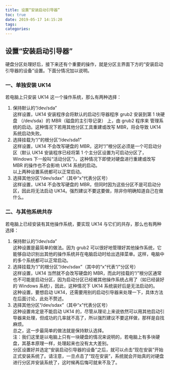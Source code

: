 ```yaml
---
title: 设置“安装启动引导器”
toc: true
date: 2019-05-17 14:15:20
tags:
categories:
---
```






## 设置“安装启动引导器”
硬盘分区处理好后，接下来还有个重要的操作，就是分区主界面下方的“安装启动引导器的设备”设置。下面分情况加以说明。   

### 一、单独安装 UK14   
若电脑上只安装 UK14 这一个操作系统，那么有两种选择：   
1. 保持默认的“/dev/sda”   
这样设置，UK14 安装程序会将默认的启动引导器程序 grub2 安装到第 1 块硬盘 （/dev/sda）的 MBR（磁盘的主引导记录） 上，由 grub2 程序来   管理系统的启动。这种情况下若用其他分区工具重建或改写 MBR，将会导致 UK14 系统启动失败。   
2. 选择挂载为“/”的根分区“/dev/sda1”   
这样设置，UK14 不会改写硬盘的 MBR，这时“/”根分区必须是一个可启动分区（默认 UK14 安装程序已经将第 1 个主分区设置为可启动分区了，Windows 下一般叫“活动分区”）。这种情况下即使对硬盘进行重建或改写 MBR 的操作也不会影响 UK14 系统的启动。   
以上两种设置系统都可以正常启动。   
3. 选择其他分区“/dev/sdax”（其中“x”代表分区号）   
这样设置，UK14 不会改写硬盘的 MBR，但同时因为这些分区不是可启动分区，因此将无法启动 UK14。强烈建议不要这要做，除非你明确知道自己在做什么。   
### 二、与其他系统共存   
若电脑上已经安装有其他操作系统，要实现 UK14 与它们的共存，那么也有两种选择：   
1. 保持默认的“/dev/sda”   
这种设置是最简单的做法。因为 grub2 可以很好地管理好其他操作系统，它能够自动识别出其他的操作系统并在电脑启动时给出选择菜单。这样，电脑中的多个系统都可以正常启动。   
2. 选择挂载为“/”的根分区“/dev/sdax”（其中的“x”代表“/”分区号）   
这样设置，UK14 当然就不会改写硬盘的 MBR，而此时挂载的“/”根分区通常也不可能是启动分区，因为启动分区已经被其他操作系统占用了（如已经装好的 Windows 系统），因此，这种情况下 UK14 系统装好后是无法启动的。   
这种设置，要想启动 UK14，还需要用别的启动引导器来处理一下，具体方法在后面讨论，此处不赘述。   
3. 选择其他分区“/dev/sdax”（其中“x”代表分区号）   
这种设置肯定是不能启动 UK14 的，尽管从理论上来说依然可以用其他启动引导器来处理，但成功的几率就不高了，所以强烈建议不要这样做，那样是自找麻烦。   
总之，这一步最简单的做法就是保持默认选择。   
注：我们这里是以电脑上只有一块硬盘的情况来说明的，若电脑上有多块硬盘，其基本原理一样，处理起来也没有太大差别。   
分区设置好并选定“安装启动引导器的设备”之后，就可以点击“现在安装”开始正式安装系统了。请注意，一旦点击了“现在安装”，系统就会开始真的对硬盘进行分区并安装系统了，这时候再后悔可就来不及了。
